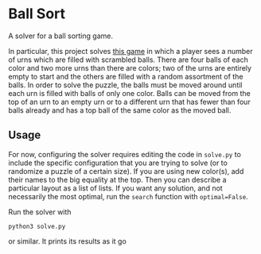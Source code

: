 # Ball Sort
A solver for a ball sorting game.

In particular, this project solves [this game](https://apps.apple.com/us/app/ball-sort-puzzle/id1494648714) in which a player sees a number of urns which are filled with scrambled balls.
There are four balls of each color and two more urns than there are colors; two of the urns are entirely empty to start and the others are filled with a random assortment of the balls.
In order to solve the puzzle, the balls must be moved around until each urn is filled with balls of only one color.
Balls can be moved from the top of an urn to an empty urn or to a different urn that has fewer than four balls already and has a top ball of the same color as the moved ball.

## Usage
For now, configuring the solver requires editing the code in `solve.py` to include the specific configuration that you are trying to solve (or to randomize a puzzle of a certain size).
If you are using new color(s), add their names to the big equality at the top.
Then you can describe a particular layout as a list of lists.
If you want any solution, and not necessarily the most optimal, run the `search` function with `optimal=False`.

Run the solver with
```shell
python3 solve.py
```
or similar. It prints its results as it go
